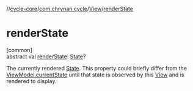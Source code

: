 //[cycle-core](../../../index.md)/[com.chrynan.cycle](../index.md)/[View](index.md)/[renderState](render-state.md)

# renderState

[common]\
abstract val [renderState](render-state.md): [State](index.md)?

The currently rendered [State](index.md). This property could briefly differ from the [ViewModel.currentState](../-view-model/current-state.md) until that state is observed by this [View](index.md) and is rendered to display.
